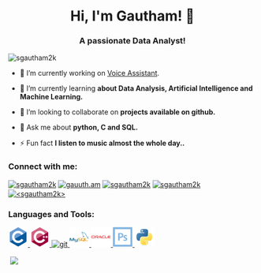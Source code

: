 <h1 align="center">Hi, I'm Gautham! 👋</h1>
<h3 align="center">A passionate Data Analyst!</h3>

<p align="left"> <img src="https://komarev.com/ghpvc/?username=sgautham2k&label=Profile%20views&color=0e75b6&style=flat" alt="sgautham2k" /> </p>

- 🔭 I’m currently working on [Voice Assistant](https://github.com/sgautham2k/Voice-Assistant).

- 🌱 I’m currently learning **about Data Analysis, Artificial Intelligence and Machine Learning.**

- 👯 I’m looking to collaborate on **projects available on github.**

- 💬 Ask me about **python, C and SQL.**

- ⚡ Fun fact **I listen to music almost the whole day..**

<h3 align="left">Connect with me:</h3>
<p align="left">
<a href="https://twitter.com/sgautham2k" target="blank"><img align="center" src="https://raw.githubusercontent.com/rahuldkjain/github-profile-readme-generator/master/src/images/icons/Social/twitter.svg" alt="sgautham2k" height="30" width="40" /></a>
<a href="https://instagram.com/gauuth.am" target="blank"><img align="center" src="https://raw.githubusercontent.com/rahuldkjain/github-profile-readme-generator/master/src/images/icons/Social/instagram.svg" alt="gauuth.am" height="30" width="40" /></a>
<a href="https://www.hackerrank.com/sgautham2k" target="blank"><img align="center" src="https://raw.githubusercontent.com/rahuldkjain/github-profile-readme-generator/master/src/images/icons/Social/hackerrank.svg" alt="sgautham2k" height="30" width="40" /></a>
<a href="https://www.leetcode.com/sgautham2k" target="blank"><img align="center" src="https://raw.githubusercontent.com/rahuldkjain/github-profile-readme-generator/master/src/images/icons/Social/leet-code.svg" alt="sgautham2k" height="30" width="40" /></a>
<a href="https://auth.geeksforgeeks.org/user/<sgautham2k>" target="blank"><img align="center" src="https://raw.githubusercontent.com/rahuldkjain/github-profile-readme-generator/master/src/images/icons/Social/geeks-for-geeks.svg" alt="<sgautham2k>" height="30" width="40" /></a>
</p>

<h3 align="left">Languages and Tools:</h3>
<p align="left"> <a href="https://www.cprogramming.com/" target="_blank"> <img src="https://raw.githubusercontent.com/devicons/devicon/master/icons/c/c-original.svg" alt="c" width="40" height="40"/> </a> <a href="https://www.w3schools.com/cpp/" target="_blank"> <img src="https://raw.githubusercontent.com/devicons/devicon/master/icons/cplusplus/cplusplus-original.svg" alt="cplusplus" width="40" height="40"/> </a> <a href="https://git-scm.com/" target="_blank"> <img src="https://www.vectorlogo.zone/logos/git-scm/git-scm-icon.svg" alt="git" width="40" height="40"/> </a> <a href="https://www.mysql.com/" target="_blank"> <img src="https://raw.githubusercontent.com/devicons/devicon/master/icons/mysql/mysql-original-wordmark.svg" alt="mysql" width="40" height="40"/> </a> <a href="https://www.oracle.com/" target="_blank"> <img src="https://raw.githubusercontent.com/devicons/devicon/master/icons/oracle/oracle-original.svg" alt="oracle" width="40" height="40"/> </a> <a href="https://www.photoshop.com/en" target="_blank"> <img src="https://raw.githubusercontent.com/devicons/devicon/master/icons/photoshop/photoshop-line.svg" alt="photoshop" width="40" height="40"/> </a> <a href="https://www.python.org" target="_blank"> <img src="https://raw.githubusercontent.com/devicons/devicon/master/icons/python/python-original.svg" alt="python" width="40" height="40"/> </a> <a href="https://scikit-learn.org/" target="_blank"> </a> </p>



<p>&nbsp;<img align="center" src="https://github-readme-stats.vercel.app/api?username=sgautham2k&&show_icons=true&title_color=ffffff&icon_color=bb2acf&text_color=daf7dc&bg_color=151515" /></p>
